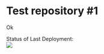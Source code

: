 # Test repository #1
Ok

Status of Last Deployment:<br>
<img src="https://github.com/Saman13/github-actions-part-1-basics/workflows/Saman_CI/badge.svg?branch=master"><br>
